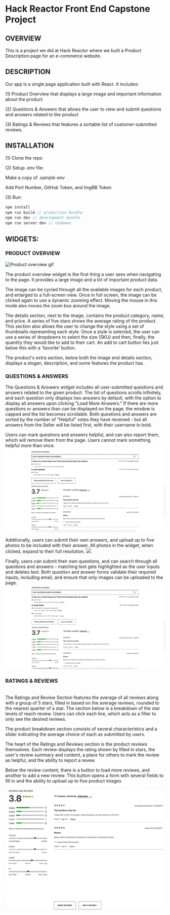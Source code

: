 # Hack Reactor Front End Capstone Project

## OVERVIEW
This is a project we did at Hack Reactor where we built a Product Description page for an e-commerce website.

## DESCRIPTION
Our app is a single page application built with React. It includes:

(1) Product Overview that displays a large image and important information about the product

(2) Questions & Answers that allows the user to view and submit questions and answers related to the product

(3) Ratings & Reviews that features a sortable list of customer-submitted reviews.

## INSTALLATION
(1) Clone the repo

(2) Setup .env file:

Make a copy of .sample-env

Add Port Number, GitHub Token, and ImgBB Token

(3) Run:
```javascript
npm install
npm run build // production bundle
npm run dev // development bundle
npm run server:dev // nodemon
```
## WIDGETS:

### PRODUCT OVERVIEW

![Product overview gif](https://lh3.googleusercontent.com/0vKCKmE0vzV7ksxTa9pcZpBi58nEvgTdCEeLaKu23PYqrzv-G4LswV6xAkmyMViQ0RlPMZ3osyHlb4nsoRF5UYIOFFdEZiQxI3WzLXPaDoZWFcGQOdA7kPmR-sq9ViD3kQeWrVXMB0LPi612XeDqLConj1aCAc0IS9V1RusWNeYAISThNsOA_OM2NF3chJYmEubUdgjtsjfEhq8myRPRduwWHmDvvvvuoCcn-_u3FZkxjbX70CZHrv_GurT_7-qAhq10nIAvcmgSbcDheb7o4oo8bfif25NZ77V0nHLfy6xgF-RdDMrSkl6MtMAEs2KgpxF9YPcfDqMZXEuMY8qHOCwTHkT9T7E-V3jh05mXVIG72ysuOz05Bq8chsjth7oKX9cRgUEkerNUVrqfb8dBXDogFPZKxST9PjKlUiV7uoqkFbkgy14VCq3gwfr94t-kNkiUjG8P61LVvggCXmeHr4pmUhQxAhXXqWMzPxjl-ZxFe39Ezt5l_dWfMqdAvOYu0CGYSSyE1HlH8oBeDGOgTfcRkAVlsilqxEHs6Z-ou8z_WtQzklj6rbhYxk4rc3DE7-9AJ4sGxGzaGbZRYnqZLrfMLc5QVyUAEv3m2jbCsGfIjZ2b6t1DS2kuddfJZ0CK2cgWFwRD9oCuzZZ7sePkx_YqXoCZRkuz25K5DuJLK2za6YiqnCl5mu5z0zdAv4cMhN8gQkQY-l2zcPXl4U14m8w=w1295-h710-no?authuser=0)

The product overview widget is the first thing a user sees when navigating to the page. It provides a large image and a lot of important product data.

The image can be cycled through all the available images for each product, and enlarged to a full-screen view. Once in full screen, the image can be clicked again to use a dynamic zooming effect. Moving the mouse in this mode also moves the zoom box around the image.

The details section, next to the image, contains the product category, name, and price. A series of five stars shows the average rating of the product. This section also allows the user to change the style using a set of thumbnails representing each style. Once a style is selected, the user can use a series of dropdowns to select the size (SKU) and then, finally, the quantity they would like to add to their cart. An add to cart button lies just below this with a 'favorite' button.

The product's extra section, below both the image end details section, displays a slogan, description, and some features the product has.

### QUESTIONS & ANSWERS
The Questions & Answers widget includes all user-submitted questions and answers related to the given product. The list of questions scrolls infinitely, and each question only displays two answers by default, with the option to display all answers upon clicking "Load More Answers." If there are more questions or answers than can be displayed on the page, the window is capped and the list becomes scrollable. Both questions and answers are sorted by the number of "Helpful" votes they have received - but all answers from the Seller will be listed first, with their username in bold.

Users can mark questions and answers helpful, and can also report them, which will remove them from the page. Users cannot mark something helpful more than once.
![](QADisplayReportHelpful.gif)

Additionally, users can submit their own answers, and upload up to five photos to be included with their answer. All photos in the widget, when clicked, expand to their full resolution.
![](QASubmitAnswer.gif)

Finally, users can submit their own questions, and can search through all questions and answers - matching text gets highlighted as the user inputs and deletes text. Both question and answer forms validate their required inputs, including email, and ensure that only images can be uploaded to the page.
![](QASubmitQSearch.gif)

### RATINGS & REVIEWS
\
The Ratings and Review Section features the average of all reviews along with a group of 5 stars, filled in based on the average reviews, rounded to the nearest quarter of a star. The section below is a breakdown of the star levels of reach review. Users can click each line, which acts as a filter to only see the desired reviews.

The product breakdown section consists of several characteristics and a slider indicating the average choice of each as submitted by users.

The heart of the Ratings and Reviews section is the product reviews themselves. Each review displays the rating shown by filled in stars, the user's review summary and content, a place for others to mark the review as helpful, and the ability to report a revew.

Below the review content, there is a button to load more reviews, and another to add a new review. This button opens a form with several fields to fill in and the ability to upload up to five product images
\
\
![](ratingsAndReviews.gif)
